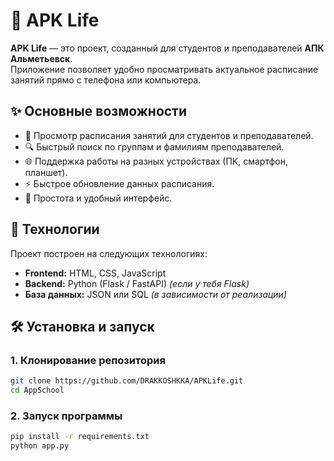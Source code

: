 # 📘 APK Life

**APK Life** — это проект, созданный для студентов и преподавателей **АПК Альметьевск**.  
Приложение позволяет удобно просматривать актуальное расписание занятий прямо с телефона или компьютера.

## ✨ Основные возможности
- 📅 Просмотр расписания занятий для студентов и преподавателей.  
- 🔍 Быстрый поиск по группам и фамилиям преподавателей.  
- 🌐 Поддержка работы на разных устройствах (ПК, смартфон, планшет).  
- ⚡ Быстрое обновление данных расписания.  
- 🖤 Простота и удобный интерфейс.

## 🚀 Технологии
Проект построен на следующих технологиях:
- **Frontend:** HTML, CSS, JavaScript  
- **Backend:** Python (Flask / FastAPI) *(если у тебя Flask)*  
- **База данных:** JSON или SQL *(в зависимости от реализации)*

## 🛠 Установка и запуск
### 1. Клонирование репозитория
```bash
git clone https://github.com/DRAKKOSHKKA/APKLife.git
cd AppSchool
```

### 2. Запуск программы
```bash
pip install -r requirements.txt
python app.py
```
